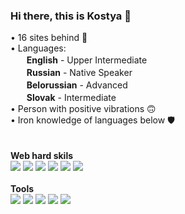 ### Hi there, this is Kostya 👋
• 16 sites behind 🥶<br>
• Languages: <br>
ㅤㅤ<b>English</b> - Upper Intermediate<br>
ㅤㅤ<b>Russian</b> - Native Speaker<br>
ㅤㅤ<b>Belorussian</b> - Advanced<br>
ㅤㅤ<b>Slovak</b> - Intermediate<br>
• Person with positive vibrations 🙃 <br>
• Iron knowledge of languages below 🛡 <br>
<br>
<br>
<b>Web hard skils</b>
<br>
<img src="https://img.shields.io/badge/HTML5-red?style=for-the-badge&logo=HTML5&logoColor=white"/> <img src="https://img.shields.io/badge/SASS-3328a6?style=for-the-badge&logo=SASS&logoColor=yellow"/> <img src="https://img.shields.io/badge/SCSS-FFF700?style=for-the-badge&logo=SASS&logoColor=yellow"/> <img src="https://img.shields.io/badge/CSS3-FFE373?style=for-the-badge&logo=CSS3&logoColor=yellow"/> <img src="https://img.shields.io/badge/JAVASCRIPT-1D8C00?style=for-the-badge&logo=JAVASCRIPT&logoColor=red"/> <img src="https://img.shields.io/badge/MATLAB-blue?style=for-the-badge&logo=MoscowMetro&logoColor=white"/>
<br>
<br>
<b>Tools</b>
<br>
<img src="https://img.shields.io/badge/FIGMA-5075E6?style=for-the-badge&logo=FIGMA&logoColor=E6CB50"/> <img src="https://img.shields.io/badge/PINTEREST-5373DB?style=for-the-badge&logo=PINTEREST&logoColor=CC7545"/> <img src="https://img.shields.io/badge/DRIBBLE-77438A?style=for-the-badge&logo=DRIBBLE&logoColor=7AEBD6"/> <img src="https://img.shields.io/badge/GIT-black?style=for-the-badge&logo=GIT&logoColor=white"/> <img src="https://img.shields.io/badge/GITHUB-black?style=for-the-badge&logo=GITHUB&logoColor=white"/>

